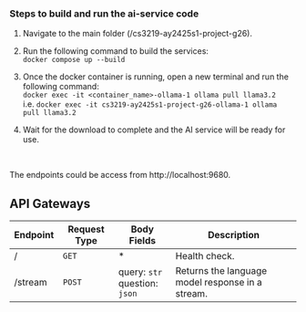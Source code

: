 ### Steps to build and run the ai-service code

1. Navigate to the main folder (/cs3219-ay2425s1-project-g26).

2. Run the following command to build the services: <br>
 `docker compose up --build`

3. Once the docker container is running, open a new terminal and run the following command: <br>
  `docker exec -it <container_name>-ollama-1 ollama pull llama3.2` <br>
i.e. `docker exec -it cs3219-ay2425s1-project-g26-ollama-1 ollama pull llama3.2`

4. Wait for the download to complete and the AI service will be ready for use.

<br>

The endpoints could be access from http://localhost:9680.

## API Gateways

| Endpoint               | Request Type | Body Fields | Description |
|-------------------------| ------------ |  ---------- |-------------|
| /               | `GET` | * | Health check. |
| /stream | `POST` | query: `str`<br>question: `json` | Returns the language model response in a stream.   |
